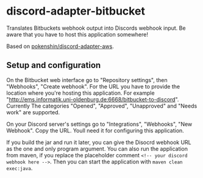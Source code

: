 # discord-adapter-bitbucket
Translates Bitbuckets webhook output into Discords webhook input.
Be aware that you have to host this application somewhere!

Based on [pokenshin/discord-adapter-aws](https://github.com/pokenshin/discord-adapter-aws).

## Setup and configuration
On the Bitbucket web interface go to "Repository settings", then "Webhooks", "Create webhook".
For the URL you have to provide the location where you're hosting this application. For example "http://ems.informatik.uni-oldenburg.de:6668/bitbucket-to-discord".
Currently The categories "Opened", "Approved", "Unapproved" and "Needs work" are supported.

On your Discord server's settings go to "Integrations", "Webhooks", "New Webhook". Copy the URL. Youll need it for configuring this application.

If you build the jar and run it later, you can give the Disocrd webhook URL as the one and only program argument.
You can also run the application from maven, if you replace the placeholder comment `<!-- your discord webhook here -->`.
Then you can start the application with `maven clean exec:java`.
